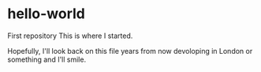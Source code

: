 # hello-world
First repository 
This is where I started. 

Hopefully, I'll look back on this file years from now devoloping in London or something and I'll smile. 
